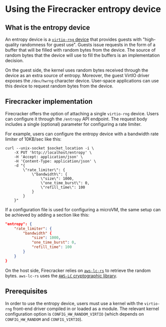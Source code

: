 # Using the Firecracker entropy device

## What is the entropy device

An entropy device is a [`virtio-rng` device][1] that provides guests with
"high-quality randomness for guest use". Guests issue requests in the form of a
buffer that will be filled with random bytes from the device. The source of
random bytes that the device will use to fill the buffers is an implementation
decision.

On the guest side, the kernel uses random bytes received through the device
as an extra source of entropy. Moreover, the guest VirtIO driver exposes the
`/dev/hwrng` character device. User-space applications can use this device to
request random bytes from the device.

## Firecracker implementation

Firecracker offers the option of attaching a single `virtio-rng` device. Users
can configure it through the `/entropy` API endpoint. The request body includes
a single (optional) parameter for configuring a rate limiter.

For example, users can configure the entropy device with a bandwidth rate
limiter of 10KB/sec like this:

```console
curl --unix-socket $socket_location -i \
    -X PUT 'http://localhost/entropy' \
    -H 'Accept: application/json' \
    -H 'Content-Type: application/json' \
    -d "{
        \"rate_limiter\": {
            \"bandwidth\": {
                \"size\": 1000,
                \"one_time_burst\": 0,
                \"refill_time\": 100
            }
        }
    }"
```

If a configuration file is used for configuring a microVM, the same setup can
be achieved by adding a section like this:

```json
"entropy": {
    "rate_limiter": {
        "bandwidth" {
            "size": 1000,
            "one_time_burst": 0,
            "refill_time": 100
        }
    }
}
```

On the host side, Firecracker relies on [`aws-lc-rs`][2] to retrieve the random bytes.
`aws-lc-rs` uses the [`AWS-LC` cryptographic library][3].

## Prerequisites

In order to use the entropy device, users must use a kernel with the
`virtio-rng` front-end driver compiled in or loaded as a module. The relevant
kernel configuration option is `CONFIG_HW_RANDOM_VIRTIO` (which depends on
`CONFIG_HW_RANDOM` and `CONFIG_VIRTIO`).

[1]: https://docs.oasis-open.org/virtio/virtio/v1.2/cs01/virtio-v1.2-cs01.html#x1-3050004
[2]: https://docs.rs/aws-lc-rs/latest/aws_lc_rs/index.html
[3]: https://github.com/aws/aws-lc
